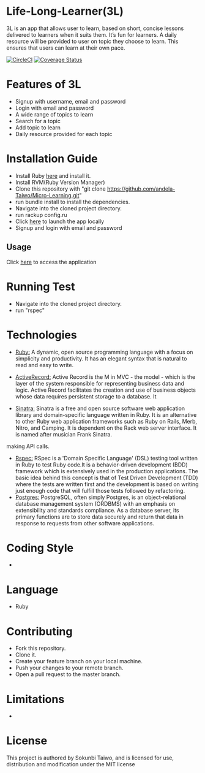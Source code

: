 
# Life-Long-Learner(3L)
3L is an app that allows user to learn, based on short, concise lessons delivered to learners when it suits them. It’s fun for learners. A daily resource will be provided to user on topic they choose to learn.
 This ensures that users can learn at their own pace.

[![CircleCI](https://circleci.com/gh/andela-Taiwo/Micro-Learning/tree/develop.svg?style=svg)](https://circleci.com/gh/andela-Taiwo/Micro-Learning/tree/develop)
[![Coverage Status](https://coveralls.io/repos/github/andela-Taiwo/Micro-Learning/badge.svg?branch=develop)](https://coveralls.io/github/andela-Taiwo/Micro-Learning?branch=develop)
# Features of 3L
- Signup with username, email and password
- Login with email and password
- A wide range of topics to learn
- Search for a topic
- Add topic to learn
- Daily resource provided for each topic


# Installation Guide
- Install Ruby [here](https://www.ruby-lang.org/en/documentation/installation/) and install it.
- Install RVM(Ruby Version Manager)
- Clone this repository with "git clone https://github.com/andela-Taiwo/Micro-Learning.git"
- run bundle install to install the dependencies.
- Navigate into the cloned project directory.
- run rackup config.ru
- Click [here](http://localhost:9292) to launch the app locally
- Signup and login with email and password

## Usage
Click [here](https://life-long-learner.herokuapp.com/) to access the application 



# Running Test
- Navigate into the cloned project directory.
- run "rspec"

# Technologies

* [Ruby:](https://www.ruby-lang.org/en/) A dynamic, open source programming language with a focus on simplicity and productivity. It has an elegant syntax that is natural to read and easy to write. 

* [ActiveRecord:](http://guides.rubyonrails.org/active_record_basics.html) Active Record is the M in MVC - the model - which is the layer of the system responsible for representing business data and logic. Active Record facilitates the creation and use of business objects whose data requires persistent storage to a database. It


* [Sinatra:](http://sinatrarb.com/)  Sinatra is a free and open source software web application library and domain-specific language written in Ruby. It is an alternative to other Ruby web application frameworks such as Ruby on Rails, Merb, Nitro, and Camping. It is dependent on the Rack web server interface. It is named after musician Frank Sinatra.

making API calls.

* [Rspec:](http://rspec.info/documentation/) RSpec is a 'Domain Specific Language' (DSL) testing tool written in Ruby to test Ruby code.It is a behavior-driven development (BDD) framework which is extensively used in the production applications. The basic idea behind this concept is that of Test Driven Development (TDD) where the tests are written first and the development is based on writing just enough code that will fulfill those tests followed by refactoring. 
* [Postgres:](https://www.postgresql.org/download/) PostgreSQL, often simply Postgres, is an object-relational database management system (ORDBMS) with an emphasis on extensibility and standards compliance. As a database server, its primary functions are to store data securely and return that data in response to requests from other software applications.


# Coding Style
- 

# Language
- Ruby

# Contributing
- Fork this repository.
- Clone it.
- Create your feature branch on your local machine.
- Push your changes to your remote branch.
- Open a pull request to the master branch.


# Limitations
-


# License
This project is authored by Sokunbi Taiwo, and is licensed for use, distribution and modification under the MIT license


